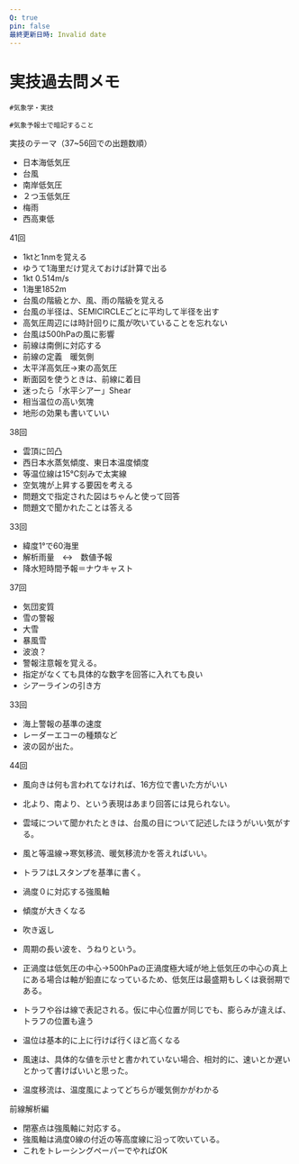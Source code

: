 ```yaml
---
Q: true
pin: false
最終更新日時: Invalid date
---
```

# 実技過去問メモ

`#気象学・実技`

`#気象予報士で暗記すること`

実技のテーマ（37~56回での出題数順）

- 日本海低気圧  
- 台風  
- 南岸低気圧  
- ２つ玉低気圧  
- 梅雨  
- 西高東低  

41回

- 1ktと1nmを覚える  
- ゆうて1海里だけ覚えておけば計算で出る  
- 1kt 0.514m/s  
- 1海里1852m  
- 台風の階級とか、風、雨の階級を覚える  
- 台風の半径は、SEMICIRCLEごとに平均して半径を出す  
- 高気圧周辺には時計回りに風が吹いていることを忘れない  
- 台風は500hPaの風に影響  
- 前線は南側に対応する  
- 前線の定義　暖気側  
- 太平洋高気圧→東の高気圧  
- 断面図を使うときは、前線に着目  
- 迷ったら「水平シアー」Shear  
- 相当温位の高い気塊  
- 地形の効果も書いていい  

38回

- 雲頂に凹凸  
- 西日本水蒸気傾度、東日本温度傾度  
- 等温位線は15℃刻みで太実線  
- 空気塊が上昇する要因を考える  
- 問題文で指定された図はちゃんと使って回答  
- 問題文で聞かれたことは答える  

33回

- 緯度1°で60海里  
- 解析雨量　↔︎　数値予報  
- 降水短時間予報＝ナウキャスト  

37回

- 気団変質  
- 雪の警報  
- 大雪  
- 暴風雪  
- 波浪？  
- 警報注意報を覚える。  
- 指定がなくても具体的な数字を回答に入れても良い  
- シアーラインの引き方  

33回

- 海上警報の基準の速度  
- レーダーエコーの種類など  
- 波の図が出た。  

44回

- 風向きは何も言われてなければ、16方位で書いた方がいい  
- 北より、南より、という表現はあまり回答には見られない。  

- 雲域について聞かれたときは、台風の目について記述したほうがいい気がする。
- 風と等温線→寒気移流、暖気移流かを答えればいい。
- トラフはLスタンプを基準に書く。
- 渦度０に対応する強風軸
- 傾度が大きくなる
- 吹き返し
- 周期の長い波を、うねりという。
- 正渦度は低気圧の中心→500hPaの正渦度極大域が地上低気圧の中心の真上にある場合は軸が鉛直になっているため、低気圧は最盛期もしくは衰弱期である。
- トラフや谷は線で表記される。仮に中心位置が同じでも、膨らみが違えば、トラフの位置も違う
- 温位は基本的に上に行けば行くほど高くなる
- 風速は、具体的な値を示せと書かれていない場合、相対的に、速いとか遅いとかって書けばいいと思った。
- 温度移流は、温度風によってどちらが暖気側かがわかる

前線解析編

- 閉塞点は強風軸に対応する。  
- 強風軸は渦度0線の付近の等高度線に沿って吹いている。  
- これをトレーシングペーパーでやればOK